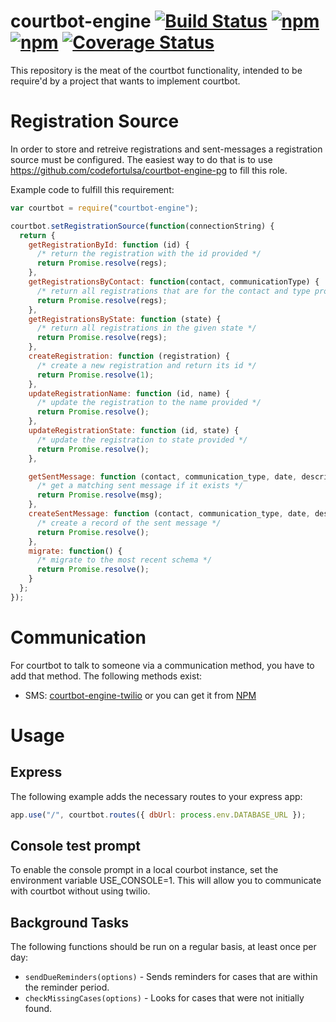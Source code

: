 # courtbot-engine [![Build Status](https://travis-ci.org/codefortulsa/courtbot-engine.svg?branch=master)](https://travis-ci.org/codefortulsa/courtbot-engine) [![npm](https://img.shields.io/npm/v/courtbot-engine.svg)](https://www.npmjs.com/package/courtbot-engine) [![npm](https://img.shields.io/npm/dt/courtbot-engine.svg)](https://www.npmjs.com/package/courtbot-engine) [![Coverage Status](https://coveralls.io/repos/github/codefortulsa/courtbot-engine/badge.svg?branch=master)](https://coveralls.io/github/codefortulsa/courtbot-engine?branch=master)

This repository is the meat of the courtbot functionality, intended to be require'd by a project that wants to implement courtbot.

# Registration Source

In order to store and retreive registrations and sent-messages a registration source must be configured. The easiest way to do that is to use https://github.com/codefortulsa/courtbot-engine-pg to fill this role.

Example code to fulfill this requirement:
``` js
var courtbot = require("courtbot-engine");

courtbot.setRegistrationSource(function(connectionString) {
  return {
    getRegistrationById: function (id) {
      /* return the registration with the id provided */
      return Promise.resolve(regs);
    },
    getRegistrationsByContact: function(contact, communicationType) {
      /* return all registrations that are for the contact and type provided */
      return Promise.resolve(regs);
    },
    getRegistrationsByState: function (state) {
      /* return all registrations in the given state */
      return Promise.resolve(regs);
    },
    createRegistration: function (registration) {
      /* create a new registration and return its id */
      return Promise.resolve(1);
    },
    updateRegistrationName: function (id, name) {
      /* update the registration to the name provided */
      return Promise.resolve();
    },
    updateRegistrationState: function (id, state) {
      /* update the registration to state provided */
      return Promise.resolve();
    },

    getSentMessage: function (contact, communication_type, date, description) {
      /* get a matching sent message if it exists */
      return Promise.resolve(msg);
    },
    createSentMessage: function (contact, communication_type, date, description) {
      /* create a record of the sent message */
      return Promise.resolve();
    },
    migrate: function() {
      /* migrate to the most recent schema */
      return Promise.resolve();
    }
  };
});
```

# Communication

For courtbot to talk to someone via a communication method, you have to add that method.  The following methods exist:

* SMS: [courtbot-engine-twilio](https://github.com/codefortulsa/courtbot-engine-twilio) or you can get it from [NPM](https://www.npmjs.com/package/courtbot-engine-twilio)

# Usage

## Express

The following example adds the necessary routes to your express app:

```js
app.use("/", courtbot.routes({ dbUrl: process.env.DATABASE_URL });
```

## Console test prompt

To enable the console prompt in a local courbot instance, set the environment variable USE_CONSOLE=1. This will allow you to communicate with courtbot without using twilio.

## Background Tasks

The following functions should be run on a regular basis, at least once per day:

* ```sendDueReminders(options)``` - Sends reminders for cases that are within the reminder period.
* ```checkMissingCases(options)``` - Looks for cases that were not initially found.
